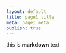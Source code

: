 ```yaml
---
layout: default
title: page1 title
meta: page1 meta
publish: true
---
```


this is **markdown** text
